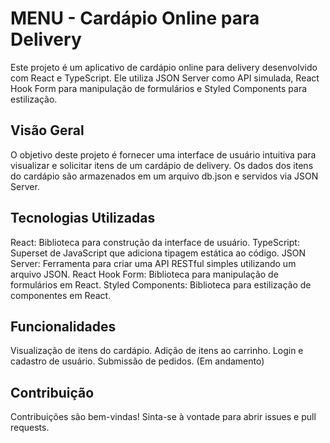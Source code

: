 # MENU - Cardápio Online para Delivery

Este projeto é um aplicativo de cardápio online para delivery desenvolvido com React e TypeScript. Ele utiliza JSON Server como API simulada, React Hook Form para manipulação de formulários e Styled Components para estilização.

## Visão Geral

O objetivo deste projeto é fornecer uma interface de usuário intuitiva para visualizar e solicitar itens de um cardápio de delivery. Os dados dos itens do cardápio são armazenados em um arquivo db.json e servidos via JSON Server.

## Tecnologias Utilizadas

React: Biblioteca para construção da interface de usuário.
TypeScript: Superset de JavaScript que adiciona tipagem estática ao código.
JSON Server: Ferramenta para criar uma API RESTful simples utilizando um arquivo JSON.
React Hook Form: Biblioteca para manipulação de formulários em React.
Styled Components: Biblioteca para estilização de componentes em React.

## Funcionalidades

Visualização de itens do cardápio.
Adição de itens ao carrinho.
Login e cadastro de usuário.
Submissão de pedidos. (Em andamento)

## Contribuição

Contribuições são bem-vindas! Sinta-se à vontade para abrir issues e pull requests.
